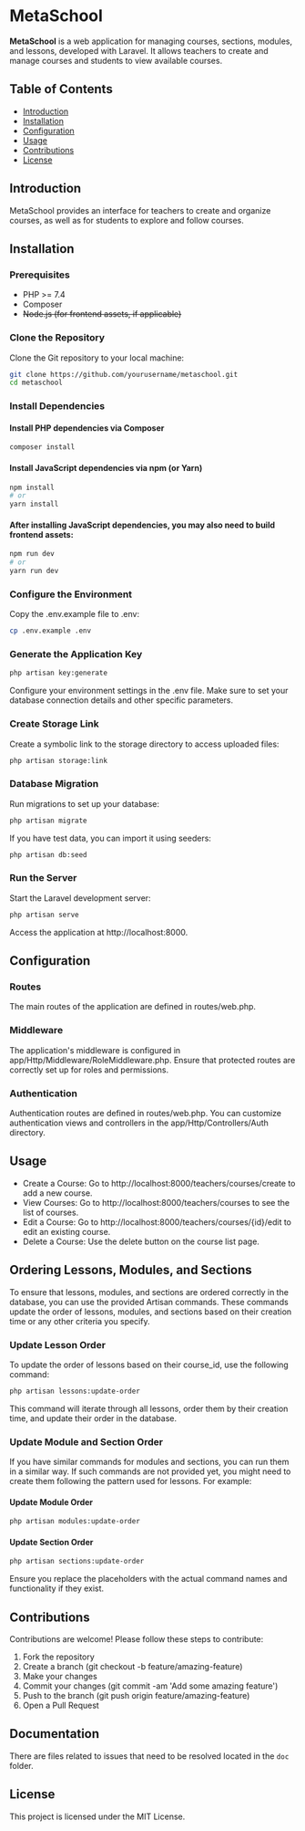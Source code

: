 # MetaSchool

**MetaSchool** is a web application for managing courses, sections, modules, and lessons, developed with Laravel. It allows teachers to create and manage courses and students to view available courses.

## Table of Contents

- [Introduction](#introduction)
- [Installation](#installation)
- [Configuration](#configuration)
- [Usage](#usage)
- [Contributions](#contributions)
- [License](#license)

## Introduction

MetaSchool provides an interface for teachers to create and organize courses, as well as for students to explore and follow courses.

## Installation

### Prerequisites

- PHP >= 7.4
- Composer
- ~~Node.js (for frontend assets, if applicable)~~

### Clone the Repository

Clone the Git repository to your local machine:

```bash
git clone https://github.com/yourusername/metaschool.git
cd metaschool
```

### Install Dependencies

#### Install PHP dependencies via Composer

```bash
composer install
```

#### Install JavaScript dependencies via npm (or Yarn)

```bash
npm install
# or
yarn install
```

#### After installing JavaScript dependencies, you may also need to build frontend assets:

```bash
npm run dev
# or
yarn run dev
```

### Configure the Environment

Copy the .env.example file to .env:

```bash
cp .env.example .env
```

### Generate the Application Key

```bash
php artisan key:generate
```

Configure your environment settings in the .env file. Make sure to set your database connection details and other specific parameters.

### Create Storage Link

Create a symbolic link to the storage directory to access uploaded files:

```bash
php artisan storage:link
```

### Database Migration

Run migrations to set up your database:

```bash
php artisan migrate
```

If you have test data, you can import it using seeders:

```bash
php artisan db:seed
```

### Run the Server

Start the Laravel development server:

```bash
php artisan serve
```

Access the application at http://localhost:8000.

## Configuration

### Routes

The main routes of the application are defined in routes/web.php.

### Middleware

The application's middleware is configured in app/Http/Middleware/RoleMiddleware.php. Ensure that protected routes are correctly set up for roles and permissions.

### Authentication

Authentication routes are defined in routes/web.php. You can customize authentication views and controllers in the app/Http/Controllers/Auth directory.

## Usage

- Create a Course: Go to http://localhost:8000/teachers/courses/create to add a new course.
- View Courses: Go to http://localhost:8000/teachers/courses to see the list of courses.
- Edit a Course: Go to http://localhost:8000/teachers/courses/{id}/edit to edit an existing course.
- Delete a Course: Use the delete button on the course list page.

## Ordering Lessons, Modules, and Sections

To ensure that lessons, modules, and sections are ordered correctly in the database, you can use the provided Artisan commands. These commands update the order of lessons, modules, and sections based on their creation time or any other criteria you specify.

### Update Lesson Order

To update the order of lessons based on their course_id, use the following command:

```bash
php artisan lessons:update-order
```

This command will iterate through all lessons, order them by their creation time, and update their order in the database.

### Update Module and Section Order

If you have similar commands for modules and sections, you can run them in a similar way. If such commands are not provided yet, you might need to create them following the pattern used for lessons. For example:

#### Update Module Order

```bash
php artisan modules:update-order
```

#### Update Section Order

```bash
php artisan sections:update-order
```

Ensure you replace the placeholders with the actual command names and functionality if they exist.

## Contributions

Contributions are welcome! Please follow these steps to contribute:

1. Fork the repository
2. Create a branch (git checkout -b feature/amazing-feature)
3. Make your changes
4. Commit your changes (git commit -am 'Add some amazing feature')
5. Push to the branch (git push origin feature/amazing-feature)
6. Open a Pull Request

## Documentation

There are files related to issues that need to be resolved located in the `doc` folder.

## License

This project is licensed under the MIT License.

